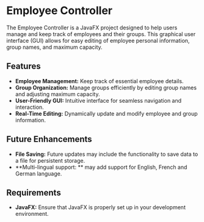 # Employee Controller

The Employee Controller is a JavaFX project designed to help users manage and keep track of employees and their groups. This graphical user interface (GUI) allows for easy editing of employee personal information, group names, and maximum capacity.

## Features

- **Employee Management:** Keep track of essential employee details.
- **Group Organization:** Manage groups efficiently by editing group names and adjusting maximum capacity.
- **User-Friendly GUI:** Intuitive interface for seamless navigation and interaction.
- **Real-Time Editing:** Dynamically update and modify employee and group information.
## Future Enhancements

- **File Saving:** Future updates may include the functionality to save data to a file for persistent storage.
- **Multi-lingual support: ** may add support for English, French and German language.

## Requirements

- **JavaFX:** Ensure that JavaFX is properly set up in your development environment.

